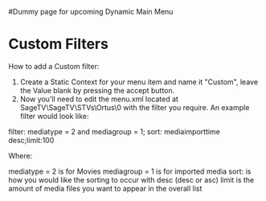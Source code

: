 #Dummy page for upcoming Dynamic Main Menu

# Custom Filters #

How to add a Custom filter:

1. Create a Static Context for your menu item and name it "Custom", leave the Value blank by pressing the accept button.
2. Now you'll need to edit the menu.xml located at SageTV\SageTV\STVs\Ortus\0 with the filter you require. An example filter would look like:

filter: mediatype = 2 and mediagroup = 1; sort: mediaimporttime desc;limit:100

Where:

mediatype = 2 is for Movies
mediagroup = 1 is for imported media
sort: is how you would like the sorting to occur with desc (desc or asc)
limit is the amount of media files you want to appear in the overall list
